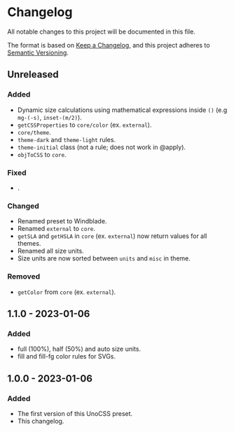 # Changelog

All notable changes to this project will be documented in this file.

The format is based on [Keep a Changelog](https://keepachangelog.com/en/1.0.0/),
and this project adheres to [Semantic Versioning](https://semver.org/spec/v2.0.0.html).

## Unreleased

### Added

- Dynamic size calculations using mathematical expressions inside `()` (e.g `mg-(-s)`, `inset-(m/2)`).
- `getCSSProperties` to `core/color` (ex. `external`).
- `core/theme`.
- `theme-dark` and `theme-light` rules.
- `theme-initial` class (not a rule; does not work in @apply).
- `objToCSS` to `core`.

### Fixed

- .

### Changed

- Renamed preset to Windblade.
- Renamed `external` to `core`.
- `getSLA` and `getHSLA` in `core` (ex. `external`) now return values for all themes.
- Renamed all size units.
- Size units are now sorted between `units` and `misc` in theme.

### Removed

- `getColor` from `core` (ex. `external`).

## 1.1.0 - 2023-01-06

### Added

- full (100%), half (50%) and auto size units.
- fill and fill-fg color rules for SVGs.

## 1.0.0 - 2023-01-06

### Added

- The first version of this UnoCSS preset.
- This changelog.
